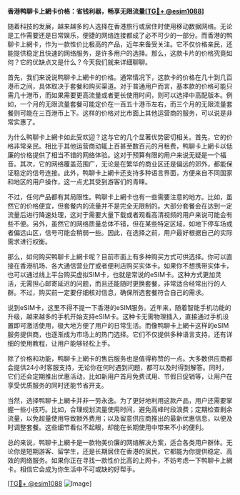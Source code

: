 **香港鸭聊卡上網卡价格：省钱利器，畅享无限流量[[TG💪+ @esim1088](https://t.me/s/esim1088)]**

随着科技的发展，越来越多的人选择在香港旅行或居住时使用移动数据网络。无论是工作需要还是日常娱乐，便捷的网络连接都成了必不可少的一部分。而香港的鸭聊卡上網卡，作为一款性价比极高的产品，近年来备受关注。它不仅价格亲民，还能提供稳定且快速的网络服务，是许多用户的选择。那么，这款卡片的价格究竟如何？它的优缺点又是什么？今天我们就来详细聊聊。

首先，我们来说说鸭聊卡上網卡的价格。通常情况下，这款卡的价格在几十到几百港币之间，具体取决于套餐和购买渠道。对于普通用户而言，基本款的价格可能只需几十港币，而如果需要更高流量或者更长使用时间，则可以选择中高配版本。例如，一个月的无限流量套餐可能定价在一百五十港币左右，而三个月的无限流量套餐则可能在三百港币上下。这样的价格对比市面上其他运营商的服务，可以说是非常实惠了。

为什么鸭聊卡上網卡如此受欢迎？这与它的几个显著优势密切相关。首先，它的价格非常亲民。相比于其他运营商动辄上百甚至数百元的月租费，鸭聊卡上網卡以低廉的价格提供了相当不错的网络体验。这对于预算有限的用户来说无疑是一个福音。其次，它的网络覆盖范围广，无论是在繁华的商业区还是偏远的郊外，都能保证稳定的信号连接。此外，鸭聊卡上網卡还支持多种语言界面，方便来自不同国家和地区的用户操作，这一点尤其受到游客们的青睐。

不过，任何产品都有其局限性。鸭聊卡上網卡也有一些需要注意的地方。比如，虽然它的价格便宜，但套餐内的流量并不是完全无限制的。大部分套餐会在达到一定流量后进行降速处理，这对于需要大量下载或者观看高清视频的用户来说可能会有些不便。另外，虽然它的网络质量总体不错，但在某些特定区域，如地下停车场或者偏远山区，信号可能会稍弱一些。因此，在选择之前，用户最好根据自己的实际需求进行权衡。

那么，如何购买鸭聊卡上網卡呢？目前市面上有多种购买方式可供选择。你可以直接在香港机场、各大通信营业厅或者便利店购买实体卡。如果你不想携带实体卡，也可以通过线上平台购买虚拟SIM卡，也就是常说的eSIM卡。这种方式更加灵活，无需担心邮寄延迟的问题，而且还能随时更换套餐，非常适合经常出行的人群。不过，购买前一定要仔细核对信息，确保所选套餐符合自己的需求。

说到eSIM卡，这里不得不提一下香港的eSIM服务。近年来，随着智能手机功能的升级，越来越多的手机开始支持eSIM卡。这种卡无需物理插入，直接通过手机设置即可激活使用，极大地方便了用户的日常生活。而像鸭聊卡上網卡这样的eSIM服务提供商，也逐渐成为市场上的热门选择。它们不仅提供多种语言支持，还有详细的使用教程，让用户能够轻松上手。

除了价格和功能，鸭聊卡上網卡的售后服务也是值得称赞的一点。大多数供应商都会提供24小时客服支持，无论你在何时遇到问题，都可以及时得到解答。同时，它们还会定期推出优惠活动，比如新用户首月免费试用、节假日促销等，让用户在享受优质服务的同时还能节省开支。

当然，选择鸭聊卡上網卡并非一劳永逸。为了更好地利用这款产品，用户还需要掌握一些小技巧。比如，合理规划流量使用时间，避免高峰时段浪费；定期检查剩余流量，以免超量使用导致额外费用；以及留意供应商推出的最新优惠信息，以便及时调整套餐。这些细节看似不起眼，却能在长期使用中带来不小的便利。

总的来说，鸭聊卡上網卡是一款物美价廉的网络解决方案，适合各类用户群体。无论你是短期游客、留学生，还是长期居住在香港的居民，它都能为你提供稳定、高效的网络服务。如果你正在寻找一款性价比高的上网卡，不妨考虑一下鸭聊卡上網卡。相信它会成为你生活中不可或缺的好帮手。

[[TG💪+ @esim1088](https://t.me/s/esim1088) ![Image](https://i.postimg.cc/4NQfJmqS/Snipaste-2025-05-13-00-14-12.png)]
